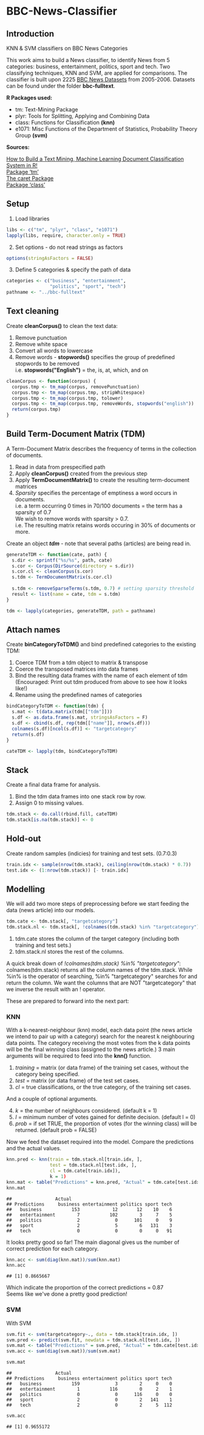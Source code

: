 
# BBC-News-Classifier

## Introduction
KNN &amp; SVM classifiers on BBC News Categories

This work aims to build a News classifier, to identify News from 5 categories: business, entertainment, politics, sport and tech. Two classifying techniques, KNN and SVM, are applied for comparisons. The classifier is built upon 2225 [BBC News Datasets](http://mlg.ucd.ie/datasets/bbc.html) from 2005-2006. Datasets can be found under the folder __bbc-fulltext__.

**R Packages used:**
* tm: Text-Mining Package 
* plyr: Tools for Splitting, Applying and Combining Data
* class: Functions for Classification **(knn)**
* e1071: Misc Functions of the Department of Statistics, Probability Theory Group **(svm)**

**Sources:<br/>**

[How to Build a Text Mining, Machine Learning Document Classification System in R!](https://www.youtube.com/watch?v=j1V2McKbkLo) <br/>
[Package ‘tm’](https://cran.r-project.org/web/packages/tm/tm.pdf) <br/>
[The caret Package](https://topepo.github.io/caret/) <br/>
[Package ‘class’](https://cran.r-project.org/web/packages/class/class.pdf) <br/>

## Setup

1. Load libraries
``` r
libs <- c("tm", "plyr", "class", "e1071")
lapply(libs, require, character.only = TRUE)
```

2. Set options - do not read strings as factors
``` r
options(stringAsFactors = FALSE)
```

3. Define 5 categories & specify the path of data
``` r
categories <- c("business", "entertainment",
                "politics", "sport", "tech")
pathname <- "../bbc-fulltext"
```

## Text cleaning

Create **cleanCorpus()** to clean the text data:

1. Remove punctuation
2. Remove white space
3. Convert all words to lowercase
4. Remove words - **stopwords()** specifies the group of predefined stopwords to be removed
<br/> i.e. **stopwords("English")** = the, is, at, which, and on

``` r
cleanCorpus <- function(corpus) {
  corpus.tmp <- tm_map(corpus, removePunctuation)
  corpus.tmp <- tm_map(corpus.tmp, stripWhitespace)
  corpus.tmp <- tm_map(corpus.tmp, tolower)
  corpus.tmp <- tm_map(corpus.tmp, removeWords, stopwords("english"))
  return(corpus.tmp)
}
```

##  Build Term-Document Matrix (TDM)

A Term-Document Matrix describes the frequency of terms in the collection of documents. <br/>

1. Read in data from prespecified path <br/>
2. Apply **cleanCorpus()** created from the previous step <br/>
3. Apply **TermDocumentMatrix()** to create the resulting term-document matrices <br/>
4. *Sparsity* specifies the percentage of emptiness a word occurs in documents. <br/>
i.e. a term occurring 0 times in 70/100 documents = the term has a sparsity of 0.7 <br/>
We wish to remove words with sparsity > 0.7. <br/>
i.e. The resulting matrix retains words occuring in 30% of documents or more.

Create an object ***tdm*** - note that several paths (articles) are being read in.

``` r
generateTDM <- function(cate, path) {
  s.dir <- sprintf("%s/%s", path, cate)
  s.cor <- Corpus(DirSource(directory = s.dir))
  s.cor.cl <- cleanCorpus(s.cor)
  s.tdm <- TermDocumentMatrix(s.cor.cl)
  
  s.tdm <- removeSparseTerms(s.tdm, 0.7) # setting sparsity threshold
  result <- list(name = cate, tdm = s.tdm)
}

tdm <- lapply(categories, generateTDM, path = pathname)
```

## Attach names

Create **binCategoryToTDM()** and bind predefined categories to the existing TDM:

1. Coerce TDM from a tdm object to matrix & transpose <br/>
2. Coerce the transposed matrices into data frames <br/>
3. Bind the resulting data frames with the name of each element of tdm <br/>
(Encouraged: Print out tdm produced from above to see how it looks like!) <br/>
4. Rename using the predefined names of categories

``` r
bindCategoryToTDM <- function(tdm) {
  s.mat <- t(data.matrix(tdm[["tdm"]]))
  s.df <- as.data.frame(s.mat, stringsAsFactors = F)
  s.df <- cbind(s.df, rep(tdm[["name"]], nrow(s.df)))
  colnames(s.df)[ncol(s.df)] <- "targetcategory"
  return(s.df)
}

cateTDM <- lapply(tdm, bindCategoryToTDM)
```

## Stack

Create a final data frame for analysis.

1. Bind the tdm data frames into one stack row by row.
2. Assign 0 to missing values.

``` r
tdm.stack <- do.call(rbind.fill, cateTDM)
tdm.stack[is.na(tdm.stack)] <- 0
```

## Hold-out

Create random samples (indicies) for training and test sets. (0.7:0.3)

``` r
train.idx <- sample(nrow(tdm.stack), ceiling(nrow(tdm.stack) * 0.7))
test.idx <- (1:nrow(tdm.stack)) [- train.idx]
```

## Modelling

We will add two more steps of preprocessing before we start feeding the data (news article) into our models.

``` r
tdm.cate <- tdm.stack[, "targetcategory"]
tdm.stack.nl <- tdm.stack[, !colnames(tdm.stack) %in% "targetcategory"]
```

1. tdm.cate stores the column of the target category (including both training and test sets.)
2. tdm.stack.nl stores the rest of the columns. <br/>

A quick break down of *!colnames(tdm.stack) %in% "targetcategory"*:
colnames(tdm.stack) returns all the column names of the tdm.stack. While %in% is the operator of searching, %in% "targetcategory" searches for and return the column. We want the columns that are NOT "targetcategory" that we inverse the result with an ! operator.

These are prepared to forward into the next part:

### KNN

With a k-nearest-neighbour (knn) model, each data point (the news article we intend to pair up with a category) search for the nearest k neighbouring data points. The category receiving the most votes from the k data points will be the final winning class (assigned to the news article.) 3 main arguments will be required to feed into the **knn()** function.

1. *training* = matrix (or data frame) of the training set cases, without the category being specified.
2. *test* = matrix (or data frame) of the test set cases.
3. *cl* = true classifications, or the true category, of the training set cases.

And a couple of optional arguments. <br/>

4. *k* = the number of neighbours considered. (default k = 1)
5. *l* = minimum number of votes gained for definite decision. (default l = 0)
6. *prob* = if set TRUE, the proportion of votes (for the winning class) will be returned. (default prob = FALSE)

Now we feed the dataset required into the model. Compare the predictions and the actual values.

``` r
knn.pred <- knn(train = tdm.stack.nl[train.idx, ],
                test = tdm.stack.nl[test.idx, ],
                cl = tdm.cate[train.idx]),
                k = 1)
knn.mat <- table("Predictions" = knn.pred, "Actual" = tdm.cate[test.idx])
knn.mat
```

    ##                Actual
    ## Predictions     business entertainment politics sport tech
    ##   business           153            12       12    10    6
    ##   entertainment        7           102        3     7    5
    ##   politics             2             0      101     0    9
    ##   sport                2             5        6   131    3
    ##   tech                 0             0        0     0   91


It looks pretty good so far! The main diagonal gives us the number of correct prediction for each category.

``` r
knn.acc <- sum(diag(knn.mat))/sum(knn.mat)
knn.acc
```

    ## [1] 0.8665667

Which indicate the proportion of the correct predictions = 0.87 <br/>
Seems like we've done a pretty good prediction!


### SVM

With  SVM

``` r
svm.fit <- svm(targetcategory~., data = tdm.stack[train.idx, ])
svm.pred <- predict(svm.fit, newdata = tdm.stack.nl[test.idx, ])
svm.mat <- table("Predictions" = svm.pred, "Actual" = tdm.cate[test.idx])
svm.acc <- sum(diag(svm.mat))/sum(svm.mat)

svm.mat
```

    ##                Actual
    ## Predictions     business entertainment politics sport tech
    ##   business           159             3        2     0    0
    ##   entertainment        1           116        0     2    1
    ##   politics             0             0      116     0    0
    ##   sport                2             0        2   141    1
    ##   tech                 2             0        2     5  112

``` r
svm.acc
```

    ## [1] 0.9655172
